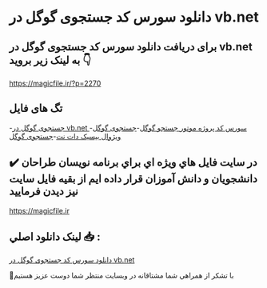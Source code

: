 # دانلود سورس کد جستجوی گوگل در vb.net

## برای دریافت دانلود سورس کد جستجوی گوگل در vb.net به لینک زیر بروید 👇

https://magicfile.ir/?p=2270

## تگ های فایل

-[جستجوی گوگل در vb.net ](https://magicfile.ir/product/%d8%b3%d9%88%d8%b1%d8%b3-%d9%88-%da%a9%d8%af-%d8%ac%d8%b3%d8%aa%d8%ac%d9%88%db%8c-%da%af%d9%88%da%af%d9%84-%d8%af%d8%b1-vb-net/)-[سورس کد پروژه موتور جستجو گوگل](https://magicfile.ir/product/%d8%b3%d9%88%d8%b1%d8%b3-%d9%88-%da%a9%d8%af-%d8%ac%d8%b3%d8%aa%d8%ac%d9%88%db%8c-%da%af%d9%88%da%af%d9%84-%d8%af%d8%b1-vb-net/)-[جستجوی گوگل ویژوال بیسیک دات نت](https://magicfile.ir/product/%d8%b3%d9%88%d8%b1%d8%b3-%d9%88-%da%a9%d8%af-%d8%ac%d8%b3%d8%aa%d8%ac%d9%88%db%8c-%da%af%d9%88%da%af%d9%84-%d8%af%d8%b1-vb-net/)-[جستجوی گوگل](https://magicfile.ir/product/%d8%b3%d9%88%d8%b1%d8%b3-%d9%88-%da%a9%d8%af-%d8%ac%d8%b3%d8%aa%d8%ac%d9%88%db%8c-%da%af%d9%88%da%af%d9%84-%d8%af%d8%b1-vb-net/)

## ✔️ در سايت فايل هاي ويژه اي براي برنامه نويسان طراحان دانشجويان و دانش آموزان قرار داده ايم از بقيه فايل سايت نيز ديدن فرماييد

https://magicfile.ir


## لينک دانلود اصلي 📥 :

[دانلود سورس کد جستجوی گوگل در vb.net](https://magicfile.ir/product/%d8%b3%d9%88%d8%b1%d8%b3-%d9%88-%da%a9%d8%af-%d8%ac%d8%b3%d8%aa%d8%ac%d9%88%db%8c-%da%af%d9%88%da%af%d9%84-%d8%af%d8%b1-vb-net/) 


🙏با تشکر از همراهي شما مشتاقانه در وبسایت منتظر شما دوست عزیز هستیم

